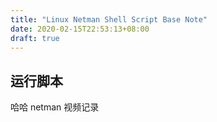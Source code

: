 ```yaml
---
title: "Linux Netman Shell Script Base Note"
date: 2020-02-15T22:53:13+08:00
draft: true
---
```


## 运行脚本

哈哈 netman 视频记录
